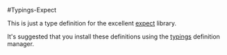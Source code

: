 #Typings-Expect

This is just a type definition for the excellent [expect](https://github.com/mjackson/expect) library.

It's suggested that you install these definitions using the [typings](https://github.com/typings/typings) definition manager.